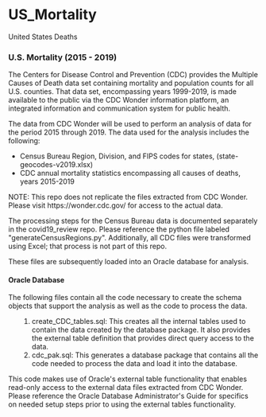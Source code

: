 # US_Mortality
United States Deaths
<h3> U.S. Mortality (2015 - 2019)</h3>

<p> The Centers for Disease Control and Prevention (CDC) provides the Multiple Causes of Death data set containing mortality and population counts for all U.S. counties. That data set, encompassing years 1999-2019, is made available to the public via the CDC Wonder information platform, an integrated information and communication system for public health.</p>

<p>The data from CDC Wonder will be used to perform an analysis of data for the period 2015 through 2019.
   The data used for the analysis includes the following:
</p>
    <ul>
    <li> Census Bureau Region, Division, and FIPS codes for states, 
         (state-geocodes-v2019.xlsx)</li>
    <li> CDC annual mortality statistics encompassing all causes of deaths, 
         years 2015-2019 </li>
    </ul>

<p> NOTE: This repo does not replicate the files extracted from CDC Wonder.  Please visit 
    https://wonder.cdc.gov/ for access to the actual data.
</p>

<p> The processing steps for the Census Bureau data is documented separately in the covid19_review repo.
    Please reference the python file labeled "generateCensusRegions.py".  Additionally, all CDC files
    were transformed using Excel; that process is not part of this repo.</p>

<p> These files are subsequently loaded into an Oracle database for analysis.</p>

<h4> Oracle Database </h4>    
    
<p> The following files contain all the code necessary to create the schema objects that support the
    analysis as well as the code to process the data. </p>
    <ul>
    <ol>
        <li> create_CDC_tables.sql: This creates all the internal tables used to contain 
             the data created by the database package.  It also provides the external table
             definition that provides direct query access to the data.</li>
        <li> cdc_pak.sql: This generates a database package that contains all the
             code needed to process the data and load it into the database.</li>
    </ol>
    </ul>
<p> This code makes use of Oracle's external table functionality that enables read-only access to 
    the external data files extracted from CDC Wonder.  Please reference the Oracle Database    
    Administrator's Guide for specifics on needed setup steps prior to using the external tables
    functionality.</p
